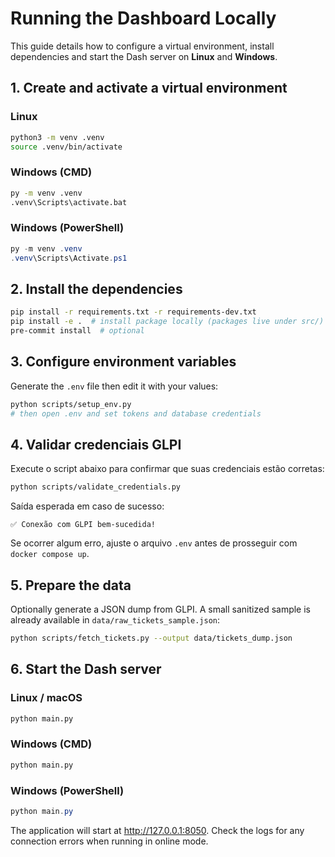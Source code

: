 # Running the Dashboard Locally

This guide details how to configure a virtual environment, install dependencies and start the Dash server on **Linux** and **Windows**.

## 1. Create and activate a virtual environment

### Linux
```bash
python3 -m venv .venv
source .venv/bin/activate
```

### Windows (CMD)
```bat
py -m venv .venv
.venv\Scripts\activate.bat
```

### Windows (PowerShell)
```powershell
py -m venv .venv
.venv\Scripts\Activate.ps1
```

## 2. Install the dependencies

```bash
pip install -r requirements.txt -r requirements-dev.txt
pip install -e .  # install package locally (packages live under src/)
pre-commit install  # optional
```

## 3. Configure environment variables

Generate the `.env` file then edit it with your values:

```bash
python scripts/setup_env.py
# then open .env and set tokens and database credentials
```

## 4. Validar credenciais GLPI

Execute o script abaixo para confirmar que suas credenciais estão corretas:

```bash
python scripts/validate_credentials.py
```

Saída esperada em caso de sucesso:

```text
✅ Conexão com GLPI bem-sucedida!
```

Se ocorrer algum erro, ajuste o arquivo `.env` antes de prosseguir com `docker compose up`.
## 5. Prepare the data

Optionally generate a JSON dump from GLPI. A small sanitized sample is already
available in `data/raw_tickets_sample.json`:

```bash
python scripts/fetch_tickets.py --output data/tickets_dump.json
```

## 6. Start the Dash server

### Linux / macOS
```bash
python main.py
```

### Windows (CMD)
```bat
python main.py
```

### Windows (PowerShell)
```powershell
python main.py
```

The application will start at <http://127.0.0.1:8050>. Check the logs for any
connection errors when running in online mode.

